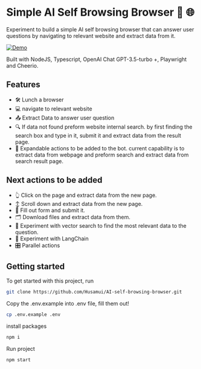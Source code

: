 # Simple AI Self Browsing Browser 🤖 🌐
Experiment to build a simple AI self browsing browser that can answer user questions by navigating to relevant website and extract data from it.

[![Demo](https://cdn.loom.com/sessions/thumbnails/8d832da167934f04aef3b058719fbb7a-with-play.gif)](https://www.loom.com/share/8d832da167934f04aef3b058719fbb7a?sid=8f5b9f60-5734-49f5-acd3-190a62355198)

Built with NodeJS, Typescript, OpenAI Chat GPT-3.5-turbo +, Playwright and Cheerio.


## Features

- 🛠️ Lunch a browser
- 💻 navigate to relevant website
- 📤 Extract Data to answer user question
- 🔍 If data not found preform website internal search. by first finding the search box and type in it, submit it and extract data from the result page.
- 🔧 Expandable actions to be added to the bot. current capability is to extract data from webpage and preform search and extract data from search result page.
## Next actions to be added
- 👆 Click on the page and extract data from the new page.
- ↕️ Scroll down and extract data from the new page.
- 📝 Fill out form and submit it.
- 🗂️ Download files and extract data from them.
- 🧪 Experiment with vector search to find the most relevant data to the question.
- 🔗 Experiment with LangChain
- 🎛️ Parallel actions

## Getting started

To get started with this project, run

```bash
git clone https://github.com/Husamui/AI-self-browsing-browser.git
```

Copy the .env.example into .env file, fill them out!

```bash
cp .env.example .env
```


install packages
```bash
npm i
```

Run project
```bash
npm start
```